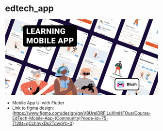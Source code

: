 # edtech_app
![Cover](cover.jpg)
- Mobile App UI with Flutter
- Link to figma design: (https://www.figma.com/design/gwV8UreIDRFiLuXlmHFOus/Course-EdTech-Mobile-App-(Community)?node-id=75-712&t=gCchhyxDs2TdwpYp-0)
